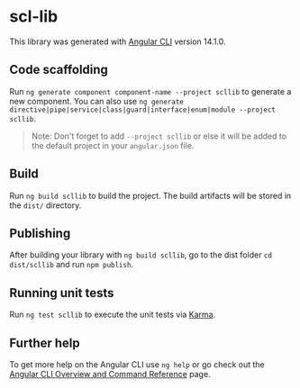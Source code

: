 # scl-lib

This library was generated with [Angular CLI](https://github.com/angular/angular-cli) version 14.1.0.

## Code scaffolding

Run `ng generate component component-name --project scllib` to generate a new component. You can also use `ng generate directive|pipe|service|class|guard|interface|enum|module --project scllib`.
> Note: Don't forget to add `--project scllib` or else it will be added to the default project in your `angular.json` file. 

## Build

Run `ng build scllib` to build the project. The build artifacts will be stored in the `dist/` directory.

## Publishing

After building your library with `ng build scllib`, go to the dist folder `cd dist/scllib` and run `npm publish`.

## Running unit tests

Run `ng test scllib` to execute the unit tests via [Karma](https://karma-runner.github.io).

## Further help

To get more help on the Angular CLI use `ng help` or go check out the [Angular CLI Overview and Command Reference](https://angular.io/cli) page.
